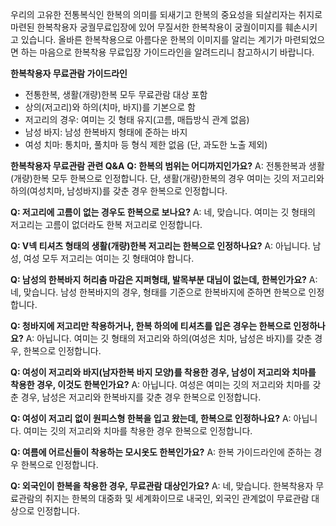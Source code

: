 우리의 고유한 전통복식인 한복의 의미를 되새기고 한복의 중요성을 되살리자는 취지로 마련된 한복착용자 궁궐무료입장에 있어 무질서한 한복착용이 궁궐이미지를 훼손시키고 있습니다.
올바른 한복착용으로 아름다운 한복의 이미지를 알리는 계기가 마련되었으면 하는 마음으로 한복착용 무료입장 가이드라인을 알려드리니 참고하시기 바랍니다.

**한복착용자 무료관람 가이드라인**
- 전통한복, 생활(개량)한복 모두 무료관람 대상 포함
- 상의(저고리)와 하의(치마, 바지)를 기본으로 함
- 저고리의 경우: 여미는 깃 형태 유지(고름, 매듭방식 관계 없음)
- 남성 바지: 남성 한복바지 형태에 준하는 바지
- 여성 치마: 통치마, 풀치마 등 형식 제한 없음 (단, 과도한 노출 제외)

**한복착용자 무료관람 관련 Q&A**
**Q: 한복의 범위는 어디까지인가요?**
A: 전통한복과 생활(개량)한복 모두 한복으로 인정합니다. 단, 생활(개량)한복의 경우 여미는 깃의 저고리와 하의(여성치마, 남성바지)를 갖춘 경우 한복으로 인정합니다.

**Q: 저고리에 고름이 없는 경우도 한복으로 보나요?**
A: 네, 맞습니다. 여미는 깃 형태의 저고리는 고름이 없더라도 한복 저고리로 인정합니다.

**Q: V넥 티셔츠 형태의 생활(개량)한복 저고리는 한복으로 인정하나요?**
A: 아닙니다. 남성, 여성 모두 저고리는 여미는 깃 형태여야 합니다.

**Q: 남성의 한복바지 허리춤 마감은 지퍼형태, 발목부분 대님이 없는데, 한복인가요?**
A: 네, 맞습니다. 남성 한복바지의 경우, 형태를 기준으로 한복바지에 준하면 한복으로 인정합니다.

**Q: 청바지에 저고리만 착용하거나, 한복 하의에 티셔츠를 입은 경우는 한복으로 인정하나요?**
A: 아닙니다. 여미는 깃 형태의 저고리와 하의(여성은 치마, 남성은 바지)를 갖춘 경우, 한복으로 인정합니다.

**Q: 여성이 저고리와 바지(남자한복 바지 모양)를 착용한 경우, 남성이 저고리와 치마를 착용한 경우, 이것도 한복인가요?**
A: 아닙니다.
여성은 여미는 깃의 저고리와 치마를 갖춘 경우, 남성은 저고리와 한복바지를 갖춘 경우 한복으로 인정합니다.

**Q: 여성이 저고리 없이 원피스형 한복을 입고 왔는데, 한복으로 인정하나요?**
A: 아닙니다. 여미는 깃의 저고리와 치마를 착용한 경우 한복으로 인정합니다.

**Q: 여름에 어르신들이 착용하는 모시옷도 한복인가요?**
A: 한복 가이드라인에 준하는 경우 한복으로 인정합니다.

**Q: 외국인이 한복을 착용한 경우, 무료관람 대상인가요?**
A: 네, 맞습니다. 한복착용자 무료관람의 취지는 한복의 대중화 및 세계화이므로 내국인, 외국인 관계없이 무료관람 대상으로 인정합니다.